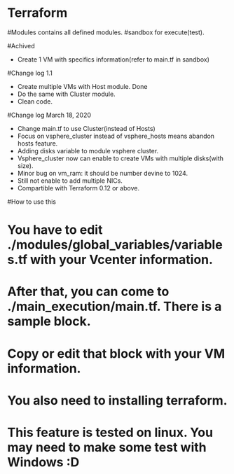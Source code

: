 # Terraform
 
#Modules contains all defined modules.
#sandbox for execute(test).

#Achived
- Create 1 VM with specifics information(refer to main.tf in sandbox)

#Change log 1.1
- Create multiple VMs with Host module. Done
- Do the same with Cluster module.
- Clean code.

#Change log March 18, 2020
- Change main.tf to use Cluster(instead of Hosts)
- Focus on vsphere_cluster instead of vsphere_hosts means abandon hosts feature.
- Adding disks variable to module vsphere cluster.
- Vsphere_cluster now can enable to create VMs with multiple disks(with size).
- Minor bug on vm_ram: it should be number devine to 1024.
- Still not enable to add multiple NICs.
- Compartible with Terraform 0.12 or above.

#How to use this
# You have to edit ./modules/global_variables/variables.tf with your Vcenter information.
# After that, you can come to ./main_execution/main.tf. There is a sample block.
# Copy or edit that block with your VM information.
# You also need to installing terraform.
# This feature is tested on linux. You may need to make some test with Windows :D


